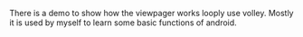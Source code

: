 There is a demo to show how the viewpager works looply use volley. Mostly it is used by myself to learn some basic functions of android.
